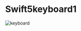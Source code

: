 # Swift5keyboard1

![keyboard](https://github.com/saosin084/Swift5keyboard1/blob/master/Swift5keyboard1/assets/keyboardgif.gif)
